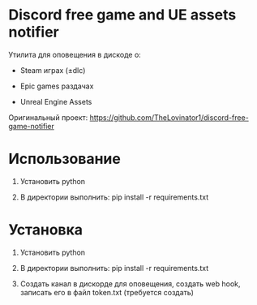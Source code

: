 # Discord free game and UE assets notifier 
Утилита для оповещения в дискоде о:

- Steam играх (±dlc)

- Epic games раздачах

- Unreal Engine Assets

Оригинальный проект: https://github.com/TheLovinator1/discord-free-game-notifier

# Использование 
1. Установить python


2. В директории выполнить:
pip install -r requirements.txt

# Установка

1. Установить python

2. В директории выполнить:
pip install -r requirements.txt

3. Создать канал в дискорде для оповещения, создать web hook, записать его в файл token.txt (требуется создать)